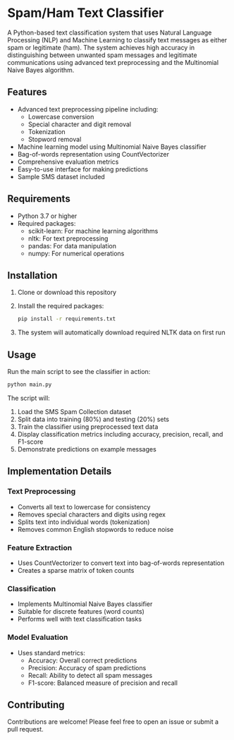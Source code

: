 # Spam/Ham Text Classifier

A Python-based text classification system that uses Natural Language Processing (NLP) and Machine Learning to classify text messages as either spam or legitimate (ham). The system achieves high accuracy in distinguishing between unwanted spam messages and legitimate communications using advanced text preprocessing and the Multinomial Naive Bayes algorithm.

## Features

- Advanced text preprocessing pipeline including:
  - Lowercase conversion
  - Special character and digit removal
  - Tokenization
  - Stopword removal
- Machine learning model using Multinomial Naive Bayes classifier
- Bag-of-words representation using CountVectorizer
- Comprehensive evaluation metrics
- Easy-to-use interface for making predictions
- Sample SMS dataset included

## Requirements

- Python 3.7 or higher
- Required packages:
  - scikit-learn: For machine learning algorithms
  - nltk: For text preprocessing
  - pandas: For data manipulation
  - numpy: For numerical operations

## Installation

1. Clone or download this repository
2. Install the required packages:

   ```bash
   pip install -r requirements.txt
   ```

3. The system will automatically download required NLTK data on first run

## Usage

Run the main script to see the classifier in action:

```bash
python main.py
```

The script will:

1. Load the SMS Spam Collection dataset
2. Split data into training (80%) and testing (20%) sets
3. Train the classifier using preprocessed text data
4. Display classification metrics including accuracy, precision, recall, and F1-score
5. Demonstrate predictions on example messages

## Implementation Details

### Text Preprocessing

- Converts all text to lowercase for consistency
- Removes special characters and digits using regex
- Splits text into individual words (tokenization)
- Removes common English stopwords to reduce noise

### Feature Extraction

- Uses CountVectorizer to convert text into bag-of-words representation
- Creates a sparse matrix of token counts

### Classification

- Implements Multinomial Naive Bayes classifier
- Suitable for discrete features (word counts)
- Performs well with text classification tasks

### Model Evaluation

- Uses standard metrics:
  - Accuracy: Overall correct predictions
  - Precision: Accuracy of spam predictions
  - Recall: Ability to detect all spam messages
  - F1-score: Balanced measure of precision and recall

## Contributing

Contributions are welcome! Please feel free to open an issue or submit a pull request.
